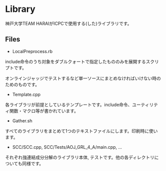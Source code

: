 # Library

神戸大学TEAM HARAIがICPCで使用する(した)ライブラリです。

## Files

* LocalPreprocess.rb

include命令のうち対象をダブルクォートで指定したもののみを展開するスクリプトです。

オンラインジャッジでテストするなど単一ソースにまとめなければいけない時のためのものです。

* Template.cpp

各ライブラリが前提としているテンプレートです。include命令、ユーティリティ関数・マクロ等が書かれています。

* Gather.sh

すべてのライブラリをまとめて1つのテキストファイルにします。印刷時に使います。

* SCC/SCC.cpp, SCC/Tests/AOJ\_GRL\_4\_A/main.cpp, ...

それぞれ強連結成分分解のライブラリ本体, テストです。他の各ディレクトリについても同様です。


